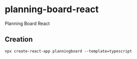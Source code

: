 # planning-board-react
Planning Board React

## Creation

```shell
npx create-react-app planningboard --template=typescript
```